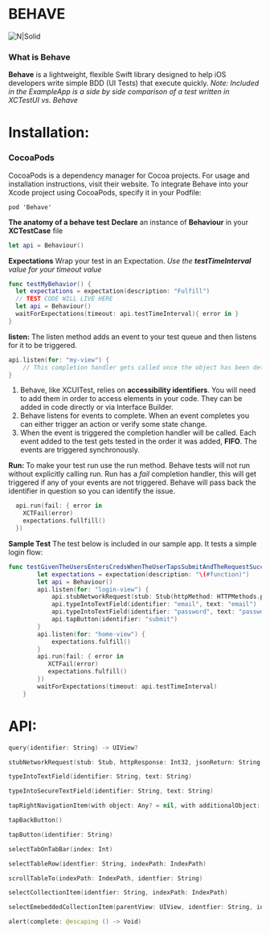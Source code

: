 # BEHAVE
![N|Solid](http://bytedissident.com/behave.png)

### What is Behave
**Behave** is a lightweight, flexible Swift library designed to help iOS developers write simple BDD (UI Tests) that execute quickly.
*Note: Included in the ExampleApp is a side by side comparison of a test written in XCTestUI vs. Behave*

# Installation:
### CocoaPods
CocoaPods is a dependency manager for Cocoa projects. For usage and installation instructions, visit their website. To integrate Behave into your Xcode project using CocoaPods, specify it in your Podfile:
```
pod 'Behave'
```
**The anatomy of a behave test**
**Declare** an instance of **Behaviour** in your **XCTestCase** file
``` swift
let api = Behaviour()
```
**Expectations**
Wrap your test in an Expectation. *Use the **testTimeInterval** value for your timeout value*
``` swift
func testMyBehavior() {
  let expectations = expectation(description: "Fulfill")
  // TEST CODE WILL LIVE HERE
  let api = Behaviour()
  waitForExpectations(timeout: api.testTimeInterval){ error in }
}
```
**listen:**
The listen method adds an event to your test queue and then listens for it to be triggered.
``` swift
api.listen(for: "my-view") {
    // This completion handler gets called once the object has been detected
}
```
1. Behave, like XCUITest, relies on **accessibility identifiers**. You will need to add them in order to access elements in your code. They can be added in code directly or via Interface Builder.
2. Behave listens for events to complete. When an event completes you can either trigger an action or verify some state change.
3. When the event is triggered the completion handler will be called. Each event added to the test gets tested in the order it was added, **FIFO**. The events are triggered synchronously.

**Run:**
To make your test run use the run method. Behave tests will not run without explicitly calling run. Run has a *fail* completion handler, this will get triggered if any of your events are not triggered. Behave will pass back the identifier in question so you can identify the issue.
``` swift
  api.run(fail: { error in
    XCTFail(error)
    expectations.fullfill()
  })
```
**Sample Test**
The test below is included in our sample app. It tests a simple login flow:
``` swift
func testGivenTheUsersEntersCredsWhenTheUserTapsSubmitAndTheRequestSucceedsThenDisplayTheHomeScreen() {
        let expectations = expectation(description: "\(#function)")
        let api = Behaviour()
        api.listen(for: "login-view") {
            api.stubNetworkRequest(stub: Stub(httpMethod: HTTPMethods.post, httpResponse: 200, jsonReturn: "{\"success\":\"true\"}"))
            api.typeIntoTextField(identifier: "email", text: "email")
            api.typeIntoTextField(identifier: "password", text: "password")
            api.tapButton(identifier: "submit")
        }
        api.listen(for: "home-view") {
            expectations.fulfill()
        }
        api.run(fail: { error in
           XCTFail(error)
           expectations.fulfill()
        })
        waitForExpectations(timeout: api.testTimeInterval)
    }
```
# API:
``` swift
query(identifier: String) -> UIView?
```
``` swift
stubNetworkRequest(stub: Stub, httpResponse: Int32, jsonReturn: String)
```
``` swift
typeIntoTextField(identifier: String, text: String)
```
``` swift
typeIntoSecureTextField(identifier: String, text: String)
```
``` swift
tapRightNavigationItem(with object: Any? = nil, with additionalObject: Any? = nil)
```
``` swift
tapBackButton()
```
``` swift
tapButton(identifier: String)
```
``` swift
selectTabOnTabBar(index: Int)
```
``` swift
selectTableRow(identfier: String, indexPath: IndexPath)
```
``` swift
scrollTableTo(indexPath: IndexPath, identfier: String)
```
``` swift
selectCollectionItem(identfier: String, indexPath: IndexPath)
```
``` swift
selectEmebeddedCollectionItem(parentView: UIView, identfier: String, indexPath:IndexPath)
```
``` swift
alert(complete: @escaping () -> Void)
```




